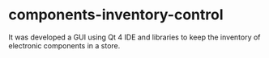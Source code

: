 # components-inventory-control
 It was developed a GUI using Qt 4 IDE and libraries to keep the inventory of electronic components in a store.
